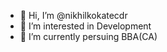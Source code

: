 - 👋 Hi, I’m @nikhilkokatecdr
- 👀 I’m interested in Development
- 🌱 I’m currently persuing BBA(CA)
<!---
nikhilkokatecdr/nikhilkokatecdr is a ✨ special ✨ repository because its `README.md` (this file) appears on your GitHub profile.
You can click the Preview link to take a look at your changes.
--->
